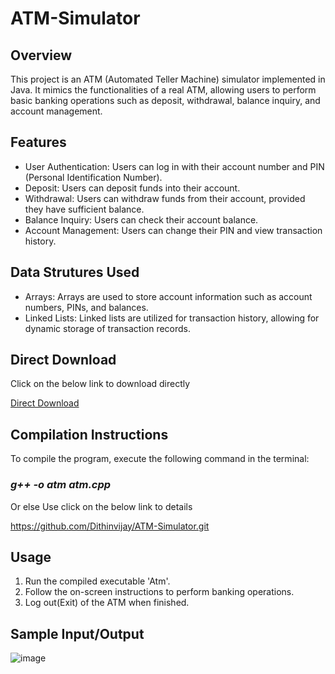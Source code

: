 # ATM-Simulator
<h2>Overview</h2>
<p>This project is an ATM (Automated Teller Machine) simulator implemented in Java. It mimics the functionalities of a real ATM, allowing users to perform basic banking operations such as deposit, withdrawal, balance inquiry, and account management.</p>
<h2>Features</h2>
<ul>
<li>
User Authentication: Users can log in with their account number and PIN (Personal Identification Number).
</li>
<li>
Deposit: Users can deposit funds into their account.
</li>
<li>
Withdrawal: Users can withdraw funds from their account, provided they have sufficient balance.
</li>
<li>
Balance Inquiry: Users can check their account balance.
</li>
<li>
Account Management: Users can change their PIN and view transaction history.
</li>
</ul>
<h2>Data Strutures Used</h2>
<ul>
<li>
Arrays: Arrays are used to store account information such as account numbers, PINs, and balances.
</li>
<li>
Linked Lists: Linked lists are utilized for transaction history, allowing for dynamic storage of transaction records.
</li>
</ul>
<h2>Direct Download</h2>
<p>Click on the below link to download directly</p>
<a href="">Direct Download</a>
<h2>Compilation Instructions</h2>
<p>To compile the program, execute the following command in the terminal:</p>
<h3><b><i>g++ -o atm atm.cpp</i></b></h3>
<p>Or else Use click on the below link to details</p>
<a href="https://github.com/Dithinvijay/ATM-Simulator.git">https://github.com/Dithinvijay/ATM-Simulator.git</a>
<h2>Usage</h2>
<ol>
<li>
Run the compiled executable 'Atm'.
</li>
<li>
Follow the on-screen instructions to perform banking operations.
</li>
<li>
Log out(Exit) of the ATM when finished.
</li>
</ol>
<h2>Sample Input/Output</h2>

![image](https://github.com/Dithinvijay/ATM-Simulator/assets/123413489/0b696a47-9440-49be-87de-8cb960c79afa)
